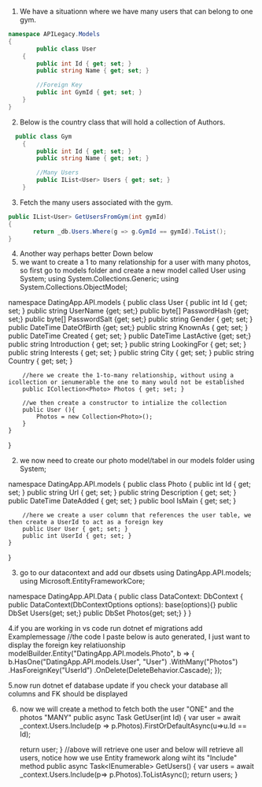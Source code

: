 1. We have a situationn where we have many users that can belong to one gym. 
```cs
namespace APILegacy.Models
{
        public class User
    {
        public int Id { get; set; }
        public string Name { get; set; }

        //Foreign Key
        public int GymId { get; set; }
    }
}
```
2. Below is the country class that will hold a collection of Authors.
```cs
  public class Gym
    {
        public int Id { get; set; }
        public string Name { get; set; }

        //Many Users
        public IList<User> Users { get; set; }
    }
```
3. Fetch the many users associated with the gym.
```cs
public IList<User> GetUsersFromGym(int gymId)
{
       return _db.Users.Where(g => g.GymId == gymId).ToList();
}
```

4. Another way perhaps better Down below
1. we want to create a 1 to many relationship for a user with many photos, so first go to models folder and create a new model called User
using System;
using System.Collections.Generic;
using System.Collections.ObjectModel;

namespace DatingApp.API.models
{
    public class User
    {
        public int Id { get; set; }
        public string UserName {get; set;}
        public byte[] PasswordHash {get; set;} 
        public byte[] PasswordSalt {get; set;}
        public string Gender { get; set; }
        public DateTime DateOfBirth {get; set;}
        public string KnownAs { get; set; }
        public DateTime Created { get; set; }
        public DateTime LastActive {get; set;}
        public string Introduction { get; set; }
        public string LookingFor { get; set; }
        public string Interests { get; set; }
        public string City { get; set; }
        public string Country { get; set; }

        //here we create the 1-to-many relationship, without using a icollection or ienumerable the one to many would not be established
        public ICollection<Photo> Photos { get; set; }

        //we then create a constructor to intialize the collection
        public User (){
            Photos = new Collection<Photo>();
        }
    }
}

2. we now need to create our photo model/tabel in our models folder
using System;

namespace DatingApp.API.models
{
    public class Photo
    {
        public int Id { get; set; }
        public string Url { get; set; }
        public string Description { get; set; }
        public DateTime DateAdded { get; set; }
        public bool IsMain { get; set; }

        //here we create a user column that references the user table, we then create a UserId to act as a foreign key
        public User User { get; set; }
        public int UserId { get; set; }
    }
}

3. go to our datacontext and add our dbsets
using DatingApp.API.models;
using Microsoft.EntityFrameworkCore;

namespace DatingApp.API.Data
{
    public class DataContext: DbContext
    {
        public DataContext(DbContextOptions<DataContext> options): base(options){}
        public DbSet<User> Users{get; set;}
        public DbSet<Photo> Photos{get; set;}
    }
}

4.if you are working in vs code run dotnet ef migrations add Examplemessage
//the code I paste below is auto generated, I just want to display the foreign key relatiuonship
     modelBuilder.Entity("DatingApp.API.models.Photo", b =>
                {
                    b.HasOne("DatingApp.API.models.User", "User")
                        .WithMany("Photos")
                        .HasForeignKey("UserId")
                        .OnDelete(DeleteBehavior.Cascade);
                });
 
 5.now run dotnet ef database update
 if you check your database all columns and FK should be displayed 
 
 
6. now we will create a method to fetch both the user "ONE" and the photos "MANY"
  public async Task<User> GetUser(int Id)
    {
      var user = await _context.Users.Include(p => p.Photos).FirstOrDefaultAsync(u=>u.Id == Id);

      return user;
    }
//above will retrieve one user and below will retrieve all users, notice how we use Entity framework along wiht its "Include" method
    public async Task<IEnumerable<User>> GetUsers()
    {
      var users = await _context.Users.Include(p=> p.Photos).ToListAsync();
      return users;
    }
    
